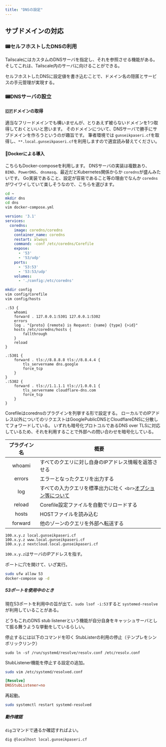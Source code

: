 ```yaml
---
title: "DNSの設定"
---
```

## サブドメインの対応

### 📟セルフホストしたDNSの利用

TailscaleにはカスタムのDNSサーバを指定し、それを参照させる機能がある。そしてこれは、Tailscale内のサーバに向けることができる。

セルフホストしたDNSに設定値を書き込むことで、ドメイン名の隠匿とサービスの手元管理が実現する。

### 📟DNSサーバの設立

#### 🇨🇫ドメインの取得

適当なフリードメインでも構いませんが、とりあえず被らないドメインを1つ取得しておくといいと思います。
そのドメインについて、DNSサーバで勝手にサブドメインを作ろうというのが趣旨です。
筆者環境では `gunseikpaseri.cf`を取得し、`**.local.gunseikpaseri.cf`を利用しますので適宜読み替えてください。

#### 🐋Dockerによる導入

こちらもDocker-composeを利用します。
DNSサーバの実装は複数あり、`BIND`、`PowerDNS`、`dnsmasq`、最近だとKubernetes関係からか `coredns`が盛んみたいです。
Go実装であること、設定が容易であること等の理由でなんか `coredns`がワイワイしていて楽しそうなので、こちらを選びます。

```sh
cd ~
mkdir dns
cd dns
vim docker-compose.yml
```

```yml:docker-compose.yml
version: '3.1'
services:
  coredns:
    image: coredns/coredns
    container_name: coredns
    restart: always
    command: -conf /etc/coredns/Corefile
    expose:
      - '53'
      - '53/udp'
    ports:
      - '53:53'
      - '53:53/udp'
    volumes:
      - './config:/etc/coredns'
```

```sh
mkdir config
vim config/Corefile
vim config/hosts
```

```text:config/Corefile
.:53 {
    whoami
    forward . 127.0.0.1:5301 127.0.0.1:5302
    errors
    log . "{proto} {remote} is Request: {name} {type} {>id}"
    hosts /etc/coredns/hosts {
        fallthrough
    }
    reload
}

.:5301 {
    forward . tls://8.8.8.8 tls://8.8.4.4 {
        tls_servername dns.google
        force_tcp
    }
}
.:5302 {
    forward . tls://1.1.1.1 tls://1.0.0.1 {
        tls_servername cloudflare-dns.com
        force_tcp
    }
}
```

Corefileはcorednsのプラグインを列挙する形で設定する。
ローカルでのIPアドレス以外についてのリクエストはGooglePublicDNSとCloudflareDNSに分散してフォワードしている。
いずれも暗号化プロトコルであるDNS over TLSに対応しているため、それを利用することで外部への問い合わせを暗号化している。

| プラグイン名 | 概要                                                                                            |
| :----------: | ----------------------------------------------------------------------------------------------- |
|    whoami    | すべてのクエリに対し自身のIPアドレス情報を返答させる                                            |
|    errors    | エラーとなったクエリを出力する                                                                  |
|     log     | すべての入力クエリを標準出力に吐く `<br>`[オプション等について](https://coredns.io/plugins/log/) |
|    reload    | Corefile設定ファイルを自動でリロードする                                                        |
|    hosts    | HOSTファイルを読み込む                                                                          |
|   forward   | 他のゾーンのクエリを外部へ転送する                                                              |

```text:config/hosts
100.x.y.z local.gunseikpaseri.cf
100.x.y.z www.local.gunseikpaseri.cf
100.x.y.z nextcloud.local.gunseikpaseri.cf
```

`100.x.y.z`はサーバのIPアドレスを指す。

ポートに穴を開けて、いざ実行。

```sh
sudo ufw allow 53
docker-compose up -d
```

##### 53ポートを使用中のとき

現在53ポートを利用中の旨が出て、`sudo lsof -i:53`すると `systemed-resolve`が利用していることがある。

どうもこれのDNS stub listenerという機能が自分自身をキャッシュサーバとして振る舞うような挙動をしているらしい。

停止するには以下のコマンドを叩く
StubListerの利用の停止（テンプレをシンボリックリンク）

```console
sudo ln -sf /run/systemd/resolve/resolv.conf /etc/resolv.conf
```

StubListener機能を停止する設定の追加。

```sh
sudo vim /etc/systemd/resolved.conf
```

```ini:resolved.conf
[Resolve]
DNSStubListener=no
```

再起動。

```sh
sudo systemctl restart systemd-resolved
```

##### 動作確認

`dig`コマンドで通るか確認すればよい。

```sh
dig @localhost local.gunseikpaseri.cf
```
